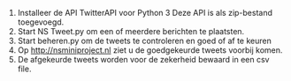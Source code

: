 1. Installeer de API TwitterAPI voor Python 3
    Deze API is als zip-bestand toegevoegd.
2. Start NS Tweet.py om een of meerdere berichten te plaatsten.
3. Start beheren.py om de tweets te controleren en goed of af te keuren
4. Op http://nsminiproject.nl ziet u de goedgekeurde tweets voorbij komen.
5. De afgekeurde tweets worden voor de zekerheid bewaard in een csv file.

